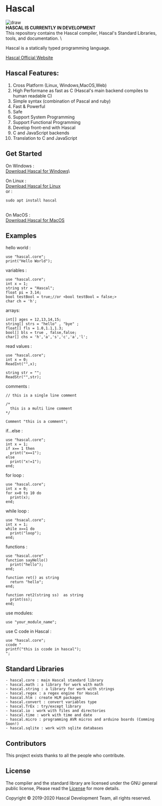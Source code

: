 # Hascal
![draw](https://raw.githubusercontent.com/hascal/hascal/main/img/has.png)
<br>
<b>HASCAL IS CURRENTLY IN DEVELOPMENT</b><br>
This repository contains the Hascal compiler, Hascal's Standard Libraries, tools, and documentation. \

Hascal is a statically typed programming language.

[Hascal Official Website](https://hascal.github.io)
## Hascal Features:
1. Cross Platform (Linux, Windows,MacOS,Web)
2. High Performane as fast as C (Hascal's main backend compiles to human readable C)
3. Simple syntax (combination of Pascal and ruby)
3. Fast & Powerful
4. Safe
5. Support System Programming
6. Support Functional Programming
7. Develop front-end with Hascal
8. C and JavaScript backends
9. Translation to C and JavaScript
## Get Started
On Windows : \
[Download Hascal for Windows](#)\

On Linux : \
[Download Hascal for Linux](#)\
or :
```
sudo apt install hascal
```
\
On MacOS : \
[Download Hascal for MacOS](#)

## Examples
hello world :
```
use "hascal.core";
print("Hello World");
```
variables :
```
use "hascal.core";
int x = 1;
string str = "Hascal";
float pi = 3.14;
bool testBool = true;//or <bool testBool = false;>
char ch = 'h';
```
arrays:
```
int[] ages = 12,13,14,15;
string[] strs = "hello" , "bye" ;
float[] fls = 1.0,1.1,1.3;
bool[] bls = true , false,false;
char[] chs = 'h','a','s','c','a','l'; 
```
read values :
```
use "hascal.core";
int x = 0;
ReadInt("",x);

string str = "";
ReadStr("",str);
```
comments :
```
// this is a single line comment

/*
  this is a multi line comment
*/

Comment "this is a comment";
```
if...else :
```
use "hascal.core";
int x = 1;
if x== 1 then
  print("x==1");
else
  print("x!=1");
end;
```
for loop :
```
use "hascal.core";
int x = 0;
for x=0 to 10 do
  print(x);
end;
```
while loop :
```
use "hsacal.core";
int x = 1;
while x==1 do
  print("loop");
end;
```
functions :
```
use "hascal.core"
function sayHello()
  print("hello");
end;

function ret() as string
  return "hello";
end;

function ret2(string ss)  as string
  print(ss);
end;
```
use modules:
```
use "your_module_name";
```
use C code in Hascal :
```
use "hascal.core";
ccode "
printf("this is ccode in hascal");
";
```
## Standard Libraries
```
- hascal.core : main Hascal standard library
- hascal.math : a library for work with math
- hascal.string : a library for work with strings
- hascal.regex : a regex engine for Hascal
- hascal.hlm : create HLM packages
- hascal.convert : convert variables type
- hascal.TrEx : try/except library
- hascal.io : work with files and directories
- hascal.time : work with time and date
- hascal.micro : programming AVR micros and arduino boards (Comming Soon!)
- hascal.sqlite : work with sqlite databases
```
## Contributors
This project exists thanks to all the people who contribute. 

## License
The compiler and the standard library are licensed under the GNU general public license,
Please read the [License](https://github.com/hascal/hascal/blob/main/LICENSE) for more details.

Copyright © 2019-2020  Hascal Development Team, all rights reserved.

